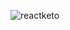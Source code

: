 
![reactketo](https://user-images.githubusercontent.com/106299210/186092115-bdde53f8-0237-4db6-a5c3-aa993110a83c.png)
